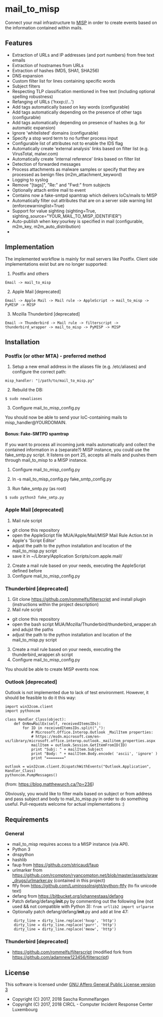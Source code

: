 # mail_to_misp

Connect your mail infrastructure to [MISP](https://github.com/MISP/MISP) in order to create events based on the information contained within mails.

## Features

- Extraction of URLs and IP addresses (and port numbers) from free text emails
- Extraction of hostnames from URLs
- Extraction of hashes (MD5, SHA1, SHA256)
- DNS expansion 
- Custom filter list for lines containing specific words
- Subject filters
- Respecting TLP classification mentioned in free text (including optional spelling robustness)
- Refanging of URLs ('hxxp://...')
- Add tags automatically based on key words (configurable)
- Add tags automatically depending on the presence of other tags (configurable)
- Add tags automatically depending on presence of hashes (e.g. for automatic expansion)
- Ignore 'whitelisted' domains (configurable)
- Specify a stop word term to no further process input
- Configurable list of attributes not to enable the IDS flag
- Automatically create 'external analysis' links based on filter list (e.g. VirusTotal, malwr.com)
- Automatically create 'internal reference' links based on filter list
- Detection of forwarded messages
- Process attachments as malware samples or specify that they are processed as benign files (m2m_attachment_keyword)
- Logging to syslog
- Remove "[tags]", "Re:" and "Fwd:" from subjects
- Optionally attach entire mail to event
- Contains now a fake-smtpd spamtrap which delivers IoCs/mails to MISP
- Automatically filter out attributes that are on a server side warning list (enforcewarninglist=True)
- Support for value sighting (sighting=True, sighting_source="YOUR_MAIL_TO_MISP_IDENTIFIER")
- Auto-publish when key:yourkey is specified in mail (configurable, m2m_key, m2m_auto_distribution)
- 

## Implementation

The implemented workflow is mainly for mail servers like Postfix. Client side implementations exist but are no longer supported:

1. Postfix and others

`Email -> mail_to_misp`

2. Apple Mail [deprecated]

`Email -> Apple Mail -> Mail rule -> AppleScript -> mail_to_misp -> PyMISP -> MISP`

3. Mozilla Thunderbird [deprecated]

`Email -> Thunderbird -> Mail rule -> filterscript -> thunderbird_wrapper -> mail_to_misp -> PyMISP -> MISP`
 

## Installation

### Postfix (or other MTA) - preferred method

1. Setup a new email address in the aliases file (e.g. /etc/aliases) and configure the correct path:

`misp_handler: "|/path/to/mail_to_misp.py"`

2. Rebuild the DB:

`$ sudo newaliases`

3. Configure mail_to_misp_config.py

You should now be able to send your IoC-containing mails to misp_handler@YOURDOMAIN.

#### Bonus: Fake-SMTPD spamtrap

If you want to process all incoming junk mails automatically and collect the contained information in a (separate?) MISP instance, you could use the fake_smtp.py script. It listens on port 25, accepts all mails and pushes them through mail_to_misp to a MISP instance.

1. Configure mail_to_misp_config.py

2. ln -s  mail_to_misp_config.py fake_smtp_config.py

3. Run fake_smtp.py (as root)

`$ sudo python3 fake_smtp.py`

### Apple Mail [deprecated]

1. Mail rule script
- git clone this repository
- open the AppleScript file MUA/Apple/Mail/MISP Mail Rule Action.txt in Apple's 'Script Editor'
- adjust the path to the python installation and location of the mail_to_misp.py script
- save it in ~/Library/Application Scripts/com.apple.mail/
2. Create a mail rule based on your needs, executing the AppleScript defined before
3. Configure mail_to_misp_config.py

### Thunderbird [deprecated]

1. Git clone https://github.com/rommelfs/filterscript and install plugin (instructions within the project description)
2. Mail rule script
- git clone this repository
- open the bash script MUA/Mozilla/Thunderbird/thunderbird_wrapper.sh and adujst the paths
- adjust the path to the python installation and location of the mail_to_misp.py script
3. Create a mail rule based on your needs, executing the thunderbird_wrapper.sh script
4. Configure mail_to_misp_config.py

You should be able to create MISP events now.

### Outlook [deprecated]

Outlook is not implemented due to lack of test environment. However, it should be feasible to do it this way:

```
import win32com.client
import pythoncom
 
class Handler_Class(object):
    def OnNewMailEx(self, receivedItemsIDs):
        for ID in receivedItemsIDs.split(","):
            # Microsoft.Office.Interop.Outlook _MailItem properties:
            # https://msdn.microsoft.com/en-us/library/microsoft.office.interop.outlook._mailitem_properties.aspx
            mailItem = outlook.Session.GetItemFromID(ID)
            print "Subj: " + mailItem.Subject
            print "Body: " + mailItem.Body.encode( 'ascii', 'ignore' )
            print "========"
         
outlook = win32com.client.DispatchWithEvents("Outlook.Application", Handler_Class)
pythoncom.PumpMessages()
```
(from: https://blog.matthewurch.ca/?p=236)

Obviously, you would like to filter mails based on subject or from address and pass subject and body to mail_to_misp.py in order to do something useful. Pull-requests welcome for actual implementations :) 


## Requirements

### General

- mail_to_misp requires access to a MISP instance (via API).
- Python 3
- dnspython
- hashlib
- faup from https://github.com/stricaud/faup
- urlmarker from https://github.com/rcompton/ryancompton.net/blob/master/assets/praw_drugs/urlmarker.py (contained in this project)
- ftfy from https://github.com/LuminosoInsight/python-ftfy (to fix unicode text)
- defang from https://bitbucket.org/johannestaas/defang
- Patch defang/defang/__init__.py by commenting out the following line (not used && not compatible with Python 3):
`from urllib2 import urlparse`
- Optionally patch defang/defang/__init__.py and add at line 47:
```
    dirty_line = dirty_line.replace('hxxp', 'http')
    dirty_line = dirty_line.replace('purr', 'http')
    dirty_line = dirty_line.replace('meow', 'http')
```

### Thunderbird [deprecated]

- https://github.com/rommelfs/filterscript (modified fork from https://github.com/adamnew123456/filterscript)

## License

This software is licensed under [GNU Affero General Public License version 3](http://www.gnu.org/licenses/agpl-3.0.html)

* Copyright (C) 2017, 2018 Sascha Rommelfangen
* Copyright (C) 2017, 2018 CIRCL - Computer Incident Response Center Luxembourg

